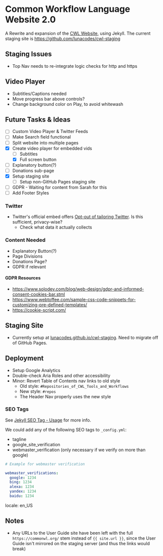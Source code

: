 # Common Workflow Language Website 2.0

A Rewrite and expansion of the [CWL Website](https://commonwl.org), using Jekyll. The current staging site is https://github.com/lunacodes/cwl-staging

## Staging Issues

* Top Nav needs to re-integrate logic checks for http and https

## Video Player

* Subtitles/Captions needed
* Move progress bar above controls?
* Change background color on Play, to avoid whitewash

## Future Tasks & Ideas

* [ ] Custom Video Player & Twitter Feeds
* [ ] Make Search field functional
* [ ] Split website into multiple pages
* [x] Create video player for embedded vids
  * [ ] Subtitles
  * [x] Full screen button
* [ ] Explanatory button(?)
* [ ] Donations sub-page
* [x] Setup staging site
	* [ ] Setup non-GitHub Pages staging site
* [ ] GDPR - Waiting for content from Sarah for this
* [ ] Add Footer Styles

### Twitter

* Twitter's official embed offers [Opt-out of tailoring Twitter](https://developer.twitter.com/en/docs/twitter-for-websites/privacy). Is this sufficient, privacy-wise?
  * Check what data it actually collects

### Content Needed

* Explanatory Button(?)
* Page Divisions
* Donations Page?
* GDPR if relevant

#### GDPR Resources

* https://www.solodev.com/blog/web-design/gdpr-and-informed-consent-cookies-bar.stml
* https://www.webtoffee.com/sample-css-code-snippets-for-customizing-pre-defined-templates/
* https://cookie-script.com/

## Staging Site

* Currently setup at [lunacodes.github.io/cwl-staging](https://lunacodes.github.io/cwl-staging/). Need to migrate off of GitHub Pages.

## Deployment

* Setup Google Analytics
* Double-check Aria Roles and other accessibility
* Minor: Revert Table of Contents nav links to old style
  * Old style: `#Repositories_of_CWL_Tools_and_Workflows`
  * New style: `#repos`
  * The Header Nav properly uses the new style

### SEO Tags

See [Jekyll SEO Tag - Usage](https://github.com/jekyll/jekyll-seo-tag/blob/master/docs/usage.md) for more info.

We could add any of the following SEO tags to `_config.yml`:

* tagline
* google_site_verification
* webmaster_verification (only necessary if we verify on more than google)

```yaml
# Example for webmaster verification

webmaster_verifications:
  google: 1234
  bing: 1234
  alexa: 1234
  yandex: 1234
  baidu: 1234
```

locale: en_US

## Notes

* Any URLs to the User Guide site have been left with the full `https://commonwl.org/` stem instead of `{{ site.url }}`, since the User Guide isn't mirrored on the staging server (and thus the links would break)

